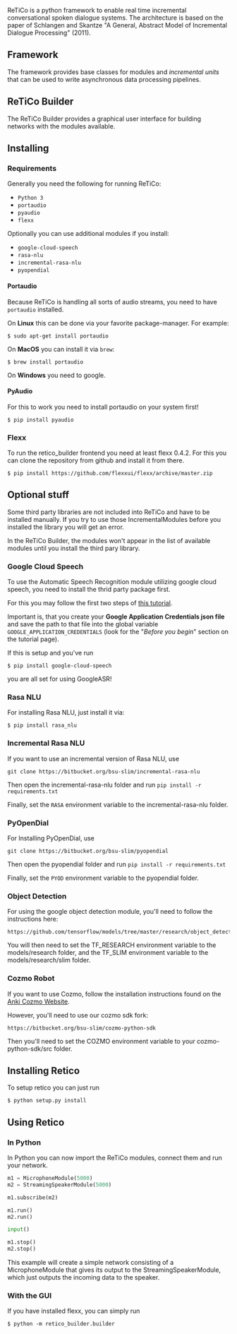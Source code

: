ReTiCo is a python framework to enable real time incremental conversational spoken dialogue systems.
The architecture is based on the paper of Schlangen and Skantze "A General, Abstract Model of Incremental Dialogue Processing" (2011).

## Framework

The framework provides base classes for modules and *incremental units* that can be used to write asynchronous data processing pipelines.

## ReTiCo Builder

The ReTiCo Builder provides a graphical user interface for building networks with the modules available.

## Installing

### Requirements

Generally you need the following for running ReTiCo:

 - `Python 3`
 - `portaudio`
 - `pyaudio`
 - `flexx`

 Optionally you can use additional modules if you install:

 - `google-cloud-speech`
 - `rasa-nlu`
 - `incremental-rasa-nlu`
 - `pyopendial`


#### Portaudio

Because ReTiCo is handling all sorts of audio streams, you need to have `portaudio` installed.

On **Linux** this can be done via your favorite package-manager. For example:

```
$ sudo apt-get install portaudio
```

On **MacOS** you can install it via `brew`:

```
$ brew install portaudio
```

On **Windows** you need to google.

#### PyAudio

For this to work you need to install portaudio on your system first!

```
$ pip install pyaudio
```

### Flexx

To run the retico_builder frontend you need at least flexx 0.4.2. For this you can clone the repository from github and install it from there.

```
$ pip install https://github.com/flexxui/flexx/archive/master.zip
```

## Optional stuff

Some third party libraries are not included into ReTiCo and have to be installed manually. If you try to use those IncrementalModules before you installed the library you will get an error.

In the ReTiCo Builder, the modules won't appear in the list of available modules until you install the third pary library.

### Google Cloud Speech

To use the Automatic Speech Recognition module utilizing google cloud speech, you need to install the thrid party package first.

For this you may follow the first two steps of [this tutorial](https://cloud.google.com/speech-to-text/docs/quickstart-client-libraries#client-libraries-install-python).

Important is, that you create your **Google Application Credentials json file** and save the path to that file into the global variable `GOOGLE_APPLICATION_CREDENTIALS` (look for the "*Before you begin*" section on the tutorial page).

If this is setup and you've run

```
$ pip install google-cloud-speech
```

you are all set for using GoogleASR!

### Rasa NLU

For installing Rasa NLU, just install it via:

```
$ pip install rasa_nlu
```

### Incremental Rasa NLU

If you want to use an incremental version of Rasa NLU, use

```
git clone https://bitbucket.org/bsu-slim/incremental-rasa-nlu
```

Then open the incremental-rasa-nlu folder and run `pip install -r requirements.txt`

Finally, set the `RASA` environment variable to the incremental-rasa-nlu folder.

### PyOpenDial

For Installing PyOpenDial, use

```
git clone https://bitbucket.org/bsu-slim/pyopendial
```

Then open the pyopendial folder and run `pip install -r requirements.txt`

Finally, set the `PYOD` environment variable to the pyopendial folder. 

### Object Detection 

For using the google object detection module, you'll need to follow the instructions here:

```
https://github.com/tensorflow/models/tree/master/research/object_detection
```

You will then need to set the TF_RESEARCH environment variable to the models/research folder, 
and the TF_SLIM environment variable to the models/research/slim folder. 

### Cozmo Robot

If you want to use Cozmo, follow the installation instructions found on the [Anki Cozmo Website](https://developer.anki.com/blog/learn/tutorial/getting-started-with-the-cozmo-sdk/index.html).

However, you'll need to use our cozmo sdk fork:

```
https://bitbucket.org/bsu-slim/cozmo-python-sdk
```

Then you'll need to set the COZMO environment variable to your cozmo-python-sdk/src folder.

## Installing Retico

To setup retico you can just run

```
$ python setup.py install
```

## Using Retico

### In Python

In Python you can now import the ReTiCo modules, connect them and run your network.

```python
m1 = MicrophoneModule(5000)
m2 = StreamingSpeakerModule(5000)

m1.subscribe(m2)

m1.run()
m2.run()

input()

m1.stop()
m2.stop()
```

This example will create a simple network consisting of a MicrophoneModule that gives its output to the StreamingSpeakerModule, which just outputs the incoming data to the speaker.


### With the GUI

If you have installed flexx, you can simply run

```
$ python -m retico_builder.builder
```
